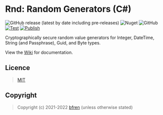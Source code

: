 # Rnd: Random Generators (C#)

![GitHub release (latest by date including pre-releases)](https://img.shields.io/github/v/release/bfren/rnd?include_prereleases&label=Release) ![Nuget](https://img.shields.io/nuget/dt/rnd?label=Downloads) ![GitHub](https://img.shields.io/github/license/bfren/rnd?label=Licence)<br/>[![Test](https://github.com/bfren/rnd/actions/workflows/test.yml/badge.svg)](https://github.com/bfren/rnd/actions/workflows/test.yml) [![Publish](https://github.com/bfren/rnd/actions/workflows/publish.yml/badge.svg)](https://github.com/bfren/rnd/actions/workflows/publish.yml)

Cryptographically secure random value generators for Integer, DateTime, String (and Passphrase), Guid, and Byte types.

View the [Wiki](https://github.com/bfren/rnd/wiki) for documentation.

## Licence

> [MIT](https://mit.bfren.dev/2021)

## Copyright

> Copyright (c) 2021-2022 [bfren](https://bfren.dev) (unless otherwise stated)
